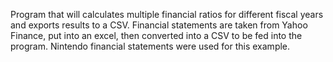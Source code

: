 Program that will calculates multiple financial ratios for different fiscal years and exports results to a CSV. Financial statements are taken from Yahoo Finance, put into an excel, then converted into a CSV to be fed into the program. Nintendo financial statements were used for this example. 
